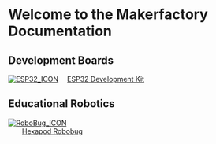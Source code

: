 # **Welcome to the Makerfactory Documentation**

## **Development Boards**
[![ESP32_ICON](../../images/icons/ICON_ESP32.png)](/development-boards/esp32)
&emsp;[ESP32 Development Kit](/development-boards/esp32)<br>
<!--
![SensorIO_ICON](../../images/icons/ICON_sensorio.png)<br>
[SensorIO Development Kit](development-boards/sensorio)<br>
-->

## **Educational Robotics**
[![RoboBug_ICON](../../images/icons/ICON_robobug.png)](/educational-robotics/robobug-hexapod/quick-start/)<br>
&emsp;&emsp;[Hexapod Robobug](/educational-robotics/robobug-hexapod/quick-start/)
